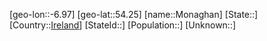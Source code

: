 ﻿---
location: [54.25,-6.97]
type: City
tags:
- geo/City


SpocWebEntityId: 32546
isDeleted: false
confidential: public

---
[geo-lon::-6.97]
[geo-lat::54.25]
[name::Monaghan]
[State::]
[Country::[Ireland](geo/Continent/Europe/Ireland.md)]
[StateId::]
[Population::]
[Unknown::]

